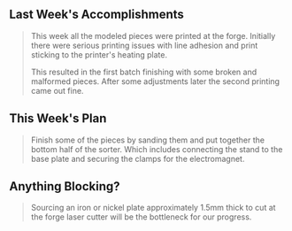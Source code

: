 ## Last Week's Accomplishments

> This week all the modeled pieces were printed at the forge. Initially there were serious printing issues with line adhesion and print sticking to the printer's heating plate.
> 
> This resulted in the first batch finishing with some broken and malformed pieces. After some adjustments later the second printing came out fine. 

## This Week's Plan

> Finish some of the pieces by sanding them and put together the bottom half of the sorter. Which includes connecting the stand to the base plate and securing the clamps for the electromagnet.  

## Anything Blocking?

> Sourcing an iron or nickel plate approximately 1.5mm thick to cut at the forge laser cutter will be the bottleneck for our progress. 